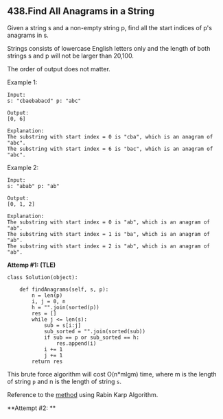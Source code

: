 ## 438.Find All Anagrams in a String

Given a string s and a non-empty string p, find all the start indices of p's anagrams in s.

Strings consists of lowercase English letters only and the length of both strings s and p will not be larger than 20,100.

The order of output does not matter.

Example 1:

    Input:
    s: "cbaebabacd" p: "abc"

    Output:
    [0, 6]

    Explanation:
    The substring with start index = 0 is "cba", which is an anagram of "abc".
    The substring with start index = 6 is "bac", which is an anagram of "abc".
Example 2:

    Input:
    s: "abab" p: "ab"

    Output:
    [0, 1, 2]

    Explanation:
    The substring with start index = 0 is "ab", which is an anagram of "ab".
    The substring with start index = 1 is "ba", which is an anagram of "ab".
    The substring with start index = 2 is "ab", which is an anagram of "ab".
    
**Attemp #1: (TLE)**

    class Solution(object):
    
        def findAnagrams(self, s, p):
            n = len(p)
            i, j = 0, n
            h = "".join(sorted(p))
            res = []
            while j <= len(s):
                sub = s[i:j]
                sub_sorted = "".join(sorted(sub))
                if sub == p or sub_sorted == h:
                    res.append(i)
                i += 1
                j += 1
            return res
This brute force algorithm will cost O(n*mlgm) time, where m is the length of string `p` and n is the length of string `s`.
 
Reference to the [method](http://www.geeksforgeeks.org/anagram-substring-search-search-permutations/) using Rabin Karp Algorithm. 

**Attempt #2: **